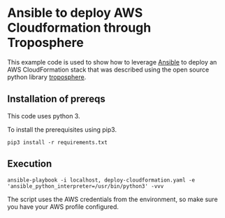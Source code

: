 # Ansible to deploy AWS Cloudformation through Troposphere

This example code is used to show how to leverage [Ansible](ansible.com) to deploy an AWS CloudFormation stack that was described using the open source python library [troposphere](https://github.com/cloudtools/troposphere).

## Installation of prereqs

This code uses python 3.

To install the prerequisites using pip3.

`pip3 install -r requirements.txt`

## Execution

`ansible-playbook -i localhost, deploy-cloudformation.yaml -e 'ansible_python_interpreter=/usr/bin/python3' -vvv`

The script uses the AWS credentials from the environment, so make sure you have your AWS profile configured.